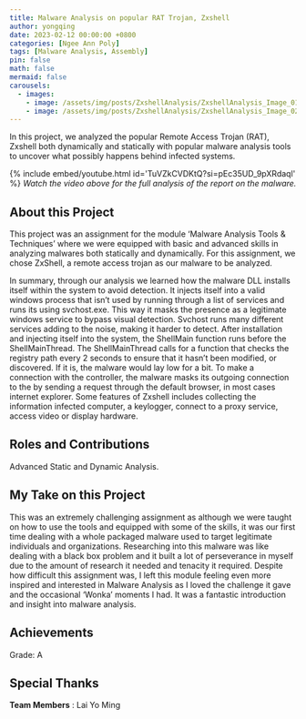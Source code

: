 ```yaml
---
title: Malware Analysis on popular RAT Trojan, Zxshell
author: yongqing
date: 2023-02-12 00:00:00 +0800
categories: [Ngee Ann Poly]
tags: [Malware Analysis, Assembly]
pin: false
math: false
mermaid: false
carousels:
  - images: 
    - image: /assets/img/posts/ZxshellAnalysis/ZxshellAnalysis_Image_01.png
    - image: /assets/img/posts/ZxshellAnalysis/ZxshellAnalysis_Image_02.png
---
```


In this project, we analyzed the popular Remote Access Trojan (RAT), Zxshell both dynamically and statically with popular malware analysis tools to uncover what possibly happens behind infected systems.

{% include embed/youtube.html id='TuVZkCVDKtQ?si=pEc35UD_9pXRdaql' %}
_Watch the video above for the full analysis of the report on the malware._

## About this Project
This project was an assignment for the module ‘Malware Analysis Tools & Techniques’ where we were equipped with basic and advanced skills in analyzing malwares both statically and dynamically. For this assignment, we chose ZxShell, a remote access trojan as our malware to be analyzed.

In summary, through our analysis we learned how the malware DLL installs itself within the system to avoid detection. It injects itself into a valid windows process that isn’t used by running through a list of services and runs its using svchost.exe. This way it masks the presence as a legitimate windows service to bypass visual detection. Svchost runs many different services adding to the noise, making it harder to detect. After installation and injecting itself into the system, the ShellMain function runs before the ShellMainThread. The ShellMainThread calls for a function that checks the registry path every 2 seconds to ensure that it hasn’t been modified, or discovered. If it is, the malware would lay low for a bit. To make a connection with the controller, the malware masks its outgoing connection to the by sending a request through the default browser, in most cases internet explorer. Some features of Zxshell includes collecting the information infected computer, a keylogger, connect to a proxy service, access video or display hardware.

## Roles and Contributions
Advanced Static and Dynamic Analysis.

## My Take on this Project
This was an extremely challenging assignment as although we were taught on how to use the tools and equipped with some of the skills, it was our first time dealing with a whole packaged malware used to target legitimate individuals and organizations. Researching into this malware was like dealing with a black box problem and it built a lot of perseverance in myself due to the amount of research it needed and tenacity it required. Despite how difficult this assignment was, I left this module feeling even more inspired and interested in Malware Analysis as I loved the challenge it gave and the occasional ‘Wonka’ moments I had. It was a fantastic introduction and insight into malware analysis.

## Achievements
Grade: A

## Special Thanks
**Team Members**
: Lai Yo Ming